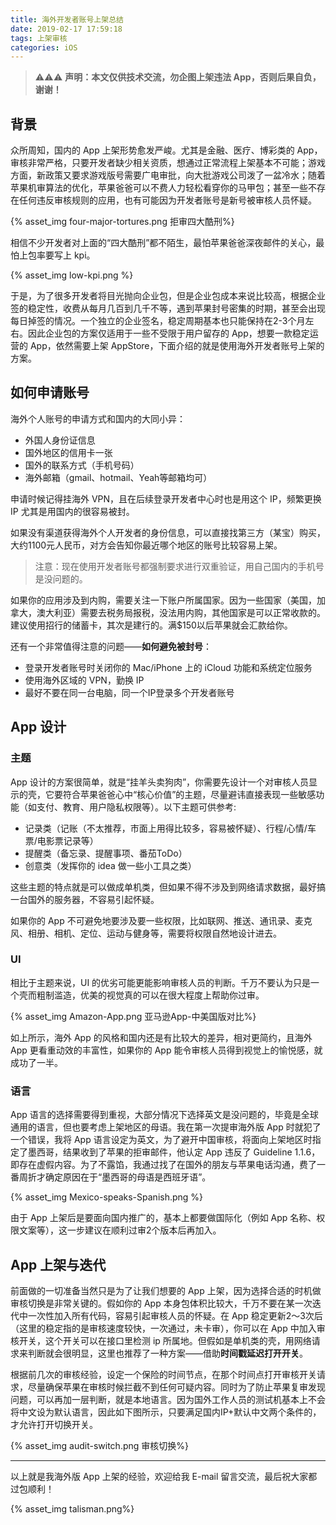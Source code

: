 ```yaml
---
title: 海外开发者账号上架总结
date: 2019-02-17 17:59:18
tags: 上架审核
categories: iOS
---
```


> ⚠️⚠️⚠️ **声明：本文仅供技术交流，勿企图上架违法 App，否则后果自负，谢谢！**

<!--more-->

## 背景

众所周知，国内的 App 上架形势愈发严峻。尤其是金融、医疗、博彩类的 App，审核非常严格，只要开发者缺少相关资质，想通过正常流程上架基本不可能；游戏方面，新政策又要求游戏版号需要广电审批，向大批游戏公司泼了一盆冷水；随着苹果机审算法的优化，苹果爸爸可以不费人力轻松看穿你的马甲包；甚至一些不存在任何违反审核规则的应用，也有可能因为开发者账号是新号被审核人员怀疑。

{% asset_img four-major-tortures.png 拒审四大酷刑%}

相信不少开发者对上面的“四大酷刑”都不陌生，最怕苹果爸爸深夜邮件的关心，最怕上包率要写上 kpi。

{% asset_img low-kpi.png %}

于是，为了很多开发者将目光抛向企业包，但是企业包成本来说比较高，根据企业签的稳定性，收费从每月几百到几千不等，遇到苹果封号密集的时期，甚至会出现每日掉签的情况。一个独立的企业签名，稳定周期基本也只能保持在2-3个月左右。因此企业包的方案仅适用于一些不受限于用户留存的 App，想要一款稳定运营的 App，依然需要上架 AppStore，下面介绍的就是使用海外开发者账号上架的方案。

## 如何申请账号

海外个人账号的申请方式和国内的大同小异：

- 外国人身份证信息
- 国外地区的信用卡一张
- 国外的联系方式（手机号码）
- 海外邮箱（gmail、hotmail、Yeah等邮箱均可）

申请时候记得挂海外 VPN，且在后续登录开发者中心时也是用这个 IP，频繁更换 IP 尤其是用国内的很容易被封。

如果没有渠道获得海外个人开发者的身份信息，可以直接找第三方（某宝）购买，大约1100元人民币，对方会告知你最近哪个地区的账号比较容易上架。

> 注意：现在使用开发者账号都强制要求进行双重验证，用自己国内的手机号是没问题的。

如果你的应用涉及到内购，需要关注一下账户所属国家。因为一些国家（美国，加拿大，澳大利亚）需要去税务局报税，没法用内购，其他国家是可以正常收款的。建议使用招行的储蓄卡，其次是建行的。满$150以后苹果就会汇款给你。

还有一个非常值得注意的问题——**如何避免被封号**：

- 登录开发者账号时关闭你的 Mac/iPhone 上的 iCloud 功能和系统定位服务
- 使用海外区域的 VPN，勤换 IP
- 最好不要在同一台电脑，同一个IP登录多个开发者账号

## App 设计

### 主题

App 设计的方案很简单，就是“挂羊头卖狗肉”，你需要先设计一个对审核人员显示的壳，它要符合苹果爸爸心中“核心价值”的主题，尽量避讳直接表现一些敏感功能（如支付、教育、用户隐私权限等）。以下主题可供参考:

- 记录类（记账（不太推荐，市面上用得比较多，容易被怀疑）、行程/心情/车票/电影票记录等）
- 提醒类（备忘录、提醒事项、番茄ToDo）
- 创意类（发挥你的 idea 做一些小工具之类）

这些主题的特点就是可以做成单机类，但如果不得不涉及到网络请求数据，最好搞一台国外的服务器，不容易引起怀疑。

如果你的 App 不可避免地要涉及要一些权限，比如联网、推送、通讯录、麦克风、相册、相机、定位、运动与健身等，需要将权限自然地设计进去。

### UI

相比于主题来说，UI 的优劣可能更能影响审核人员的判断。千万不要认为只是一个壳而粗制滥造，优美的视觉真的可以在很大程度上帮助你过审。

{% asset_img Amazon-App.png 亚马逊App-中美国版对比%}

如上所示，海外 App 的风格和国内还是有比较大的差异，相对更简约，且海外 App 更看重动效的丰富性，如果你的 App 能令审核人员得到视觉上的愉悦感，就成功了一半。

### 语言

App 语言的选择需要得到重视，大部分情况下选择英文是没问题的，毕竟是全球通用的语言，但也要考虑上架地区的母语。我在第一次提审海外版 App 时就犯了一个错误，我将 App 语言设定为英文，为了避开中国审核，将面向上架地区时指定了墨西哥，结果收到了苹果的拒审邮件，他认定 App 违反了 Guideline 1.1.6，即存在虚假内容。为了不露馅，我通过找了在国外的朋友与苹果电话沟通，费了一番周折才确定原因在于“墨西哥的母语是西班牙语”。

 {% asset_img Mexico-speaks-Spanish.png %}

由于 App 上架后是要面向国内推广的，基本上都要做国际化（例如 App 名称、权限文案等），这一步建议在顺利过审2个版本后再加入。

## App 上架与迭代

前面做的一切准备当然只是为了让我们想要的 App 上架，因为选择合适的时机做审核切换是非常关键的。假如你的 App 本身包体积比较大，千万不要在某一次迭代中一次性加入所有代码，容易引起审核人员的怀疑。在 App 稳定更新2～3次后（这里的稳定指的是审核速度较快，一次通过，未卡审），你可以在 App 中加入审核开关，这个开关可以在接口里检测 ip 所属地。但假如是单机类的壳，用网络请求来判断就会很明显，这里也推荐了一种方案——借助**时间戳延迟打开开关**。

根据前几次的审核经验，设定一个保险的时间节点，在那个时间点打开审核开关请求，尽量确保苹果在审核时候拦截不到任何可疑内容。同时为了防止苹果复审发现问题，可以再加一层判断，就是本地语言。因为国外工作人员的测试机基本上不会将中文设为默认语言，因此如下图所示，只要满足国内IP+默认中文两个条件的，才允许打开切换开关。

{% asset_img audit-switch.png 审核切换%}

---

以上就是我海外版 App 上架的经验，欢迎给我 E-mail 留言交流，最后祝大家都过包顺利！

{% asset_img talisman.png%}
